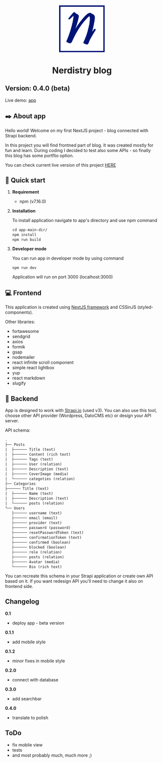 <p align="center">
    <img alt="Nerdistry logo" src="assets/images/svg/Logo_sqr.svg" width="150" />
</p>

<h1 align="center">
  Nerdistry blog
</h1>

## Version: 0.4.0 (beta)

Live demo: [app]

## :black_nib: About app

Hello world! Welcome on my first NextJS project - blog connected with Strapi backend.

In this project you will find frontned part of blog. It was created mostly for fun and learn. During coding I decided to test also some APIs - so finally this blog has some portflio option.

You can check current live version of this project <a href="https://nerdistry.pl" target="_blank">HERE</a>

## 🚀 Quick start

1.  **Requirement**

    - npm (v7.16.0)

2.  **Installation**

    To install application navigate to app's directory and use npm command

    ```shell
    cd app-main-dir/
    npm install
    npm run build
    ```

3.  **Developer mode**

    You can run app in developer mode by using command

    ```shell
    npm run dev
    ```

    Application will run on port 3000 (localhost:3000)

## :computer: Frontend

This application is created using [NextJS framework] and CSSinJS (styled-components).

Other libraries:

- fortawesome
- sendgrid
- axios
- formik
- gsap
- nodemailer
- react infinite scroll component
- simple react lightbox
- yup
- react markdown
- slugify

## :wrench: Backend

App is designed to work with [Strapi.io] (used v3). You can also use this tool, choose other API provider (Wordpress, DatoCMS etc) or design your API server.

API schema:

    .
    ├── Posts
    |  ├────── Title (text)
    |  ├────── Content (rich text)
    |  ├────── Tags (text)
    |  ├────── User (relation)
    |  ├────── Description (text)
    |  ├────── CoverImage (media)
    |  └────── categoties (relation)
    ├── Categories
    ├────── Title (text)
    |  ├────── Name (text)
    |  ├────── Description (text)
    |  └────── posts (relation)
    └── Users
       ├────── username (text)
       ├────── email (email)
       ├────── provider (text)
       ├────── password (password)
       ├────── resetPasswordToken (text)
       ├────── confirmationToken (text)
       ├────── confirmed (boolean)
       ├────── blocked (boolean)
       ├────── role (relation)
       ├────── posts (relation)
       ├────── Avatar (media)
       └────── Bio (rich text)

You can recreate this schema in your Strapi application or create own API based on it. If you want redesign API you'll need to change it also on frontend side.

## Changelog

**0.1**

- deploy app - beta version

**0.1.1**

- add mobile style

**0.1.2**

- minor fixes in mobile style

**0.2.0**

- connect with database

**0.3.0**

- add searchbar

**0.4.0**

- translate to polish

## ToDo

- fix mobile view
- tests
- and most probably much, much more ;)

[app]: https://nerdistry.pl/
[nextjs framework]: https://nextjs.org/docs
[strapi.io]: https://strapi.io/
